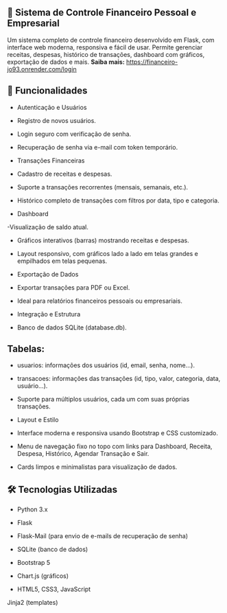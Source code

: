 ## 🧮 Sistema de Controle Financeiro Pessoal e Empresarial

Um sistema completo de controle financeiro desenvolvido em Flask, com interface web moderna, responsiva e fácil de usar. Permite gerenciar receitas, despesas, histórico de transações, dashboard com gráficos, exportação de dados e mais.
<strong> Saiba mais:</strong> https://financeiro-jo93.onrender.com/login
## 📝 Funcionalidades

- Autenticação e Usuários

- Registro de novos usuários.

- Login seguro com verificação de senha.

- Recuperação de senha via e-mail com token temporário.

- Transações Financeiras

- Cadastro de receitas e despesas.

- Suporte a transações recorrentes (mensais, semanais, etc.).

- Histórico completo de transações com filtros por data, tipo e categoria.

- Dashboard

-Visualização de saldo atual.

- Gráficos interativos (barras) mostrando receitas e despesas.

- Layout responsivo, com gráficos lado a lado em telas grandes e empilhados em telas pequenas.

- Exportação de Dados

- Exportar transações para PDF ou Excel.

- Ideal para relatórios financeiros pessoais ou empresariais.

- Integração e Estrutura

- Banco de dados SQLite (database.db).

## Tabelas:

- usuarios: informações dos usuários (id, email, senha, nome…).

- transacoes: informações das transações (id, tipo, valor, categoria, data, usuário…).

- Suporte para múltiplos usuários, cada um com suas próprias transações.

- Layout e Estilo

- Interface moderna e responsiva usando Bootstrap e CSS customizado.

- Menu de navegação fixo no topo com links para Dashboard, Receita, Despesa, Histórico, Agendar Transação e Sair.

- Cards limpos e minimalistas para visualização de dados.

## 🛠️ Tecnologias Utilizadas

- Python 3.x

- Flask

- Flask-Mail (para envio de e-mails de recuperação de senha)

- SQLite (banco de dados)

- Bootstrap 5

- Chart.js (gráficos)

- HTML5, CSS3, JavaScript

Jinja2 (templates)
